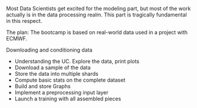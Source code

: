 Most Data Scientists get excited for the modeling part, but most of the work actually is in the data processing realm. This part is tragically fundamental in this respect.

The plan: The bootcamp is based on real-world data used in a project with ECMWF.

Downloading and conditioning data
* Understanding the UC. Explore the data, print plots
* Download a sample of the data
* Store the data into multiple shards
* Compute basic stats on the complete dataset
* Build and store Graphs 
* Implement a preprocessing input layer 
* Launch a training with all assembled pieces

